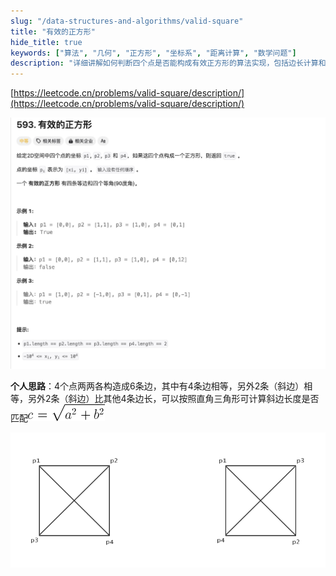 ```yaml
---
slug: "/data-structures-and-algorithms/valid-square"
title: "有效的正方形"
hide_title: true
keywords: ["算法", "几何", "正方形", "坐标系", "距离计算", "数学问题"]
description: "详细讲解如何判断四个点是否能构成有效正方形的算法实现，包括边长计算和角度判定的方法"
---
```


[https://leetcode.cn/problems/valid-square/description/](https://leetcode.cn/problems/valid-square/description/)

![](/attachments/image-2024-9-17_16-14-28.png)

**个人思路**：4个点两两各构造成6条边，其中有4条边相等，另外2条（斜边）相等，另外2条（斜边）比其他4条边长，可以按照直角三角形可计算斜边长度是否匹配![](/attachments/hypotenuse-formula.png)

![](/attachments/1637375445-PlIgZz-image.png)